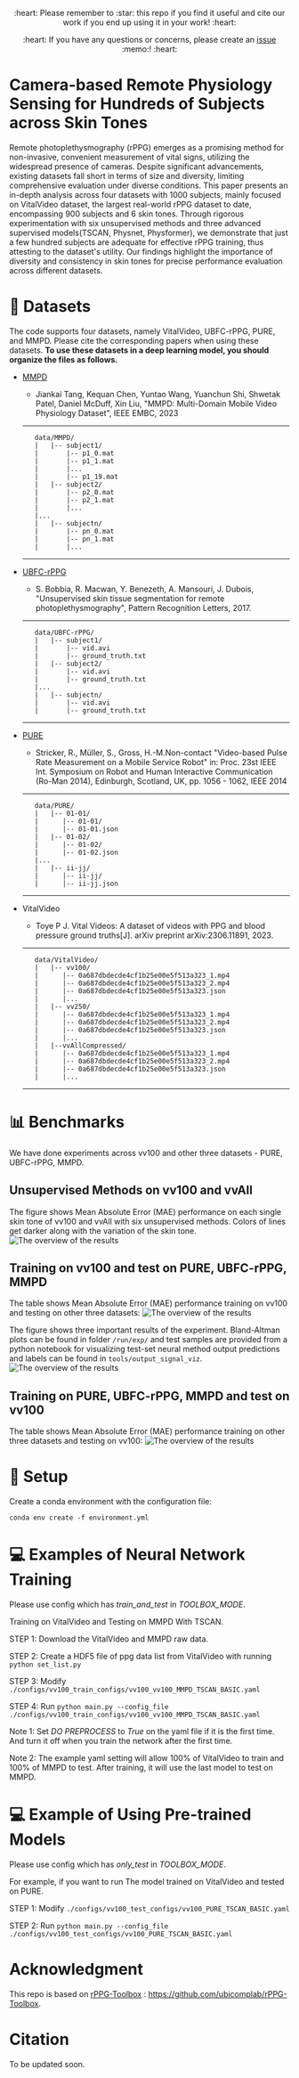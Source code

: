 <p align="center">
:heart: Please remember to :star: this repo if you find it useful and cite our work if you end up using it in your work! :heart:
</p>
<p align="center">
:heart: If you have any questions or concerns, please create an <a href="https://github.com/Health-HCI-Group/Largest_rPPG_Dataset_Evaluation/issues">issue</a> :memo:! :heart:
</p>

# Camera-based Remote Physiology Sensing for Hundreds of Subjects across Skin Tones
Remote photoplethysmography (rPPG) emerges as a promising method for non-invasive, convenient measurement of vital signs, utilizing the widespread presence of cameras. Despite significant advancements, existing datasets fall short in terms of size and diversity, limiting comprehensive evaluation under diverse conditions. This paper presents an in-depth analysis across four datasets with 1000 subjects, mainly focused on VitalVideo dataset, the largest real-world rPPG dataset to date, encompassing 900 subjects and 6 skin tones. Through rigorous experimentation with six unsupervised methods and three advanced supervised models(TSCAN, Physnet, Physformer), we demonstrate that just a few hundred subjects are adequate for effective rPPG training, thus attesting to the dataset's utility. Our findings highlight the importance of diversity and consistency in skin tones for precise performance evaluation across different datasets.

# :file_folder: Datasets
The code supports four datasets, namely VitalVideo, UBFC-rPPG, PURE, and MMPD. Please cite the corresponding papers when using these datasets.  **To use these datasets in a deep learning model, you should organize the files as follows.**

* [MMPD](https://github.com/McJackTang/MMPD_rPPG_dataset)
    * Jiankai Tang, Kequan Chen, Yuntao Wang, Yuanchun Shi, Shwetak Patel, Daniel McDuff, Xin Liu, "MMPD: Multi-Domain Mobile Video Physiology Dataset", IEEE EMBC, 2023
    -----------------
         data/MMPD/
         |   |-- subject1/
         |       |-- p1_0.mat
         |       |-- p1_1.mat
         |       |...
         |       |-- p1_19.mat
         |   |-- subject2/
         |       |-- p2_0.mat
         |       |-- p2_1.mat
         |       |...
         |...
         |   |-- subjectn/
         |       |-- pn_0.mat
         |       |-- pn_1.mat
         |       |...
    -----------------

* [UBFC-rPPG](https://sites.google.com/view/ybenezeth/ubfcrppg)
    * S. Bobbia, R. Macwan, Y. Benezeth, A. Mansouri, J. Dubois, "Unsupervised skin tissue segmentation for remote photoplethysmography", Pattern Recognition Letters, 2017.
    -----------------
         data/UBFC-rPPG/
         |   |-- subject1/
         |       |-- vid.avi
         |       |-- ground_truth.txt
         |   |-- subject2/
         |       |-- vid.avi
         |       |-- ground_truth.txt
         |...
         |   |-- subjectn/
         |       |-- vid.avi
         |       |-- ground_truth.txt
    -----------------

* [PURE](https://www.tu-ilmenau.de/universitaet/fakultaeten/fakultaet-informatik-und-automatisierung/profil/institute-und-fachgebiete/institut-fuer-technische-informatik-und-ingenieurinformatik/fachgebiet-neuroinformatik-und-kognitive-robotik/data-sets-code/pulse-rate-detection-dataset-pure)
    * Stricker, R., Müller, S., Gross, H.-M.Non-contact "Video-based Pulse Rate Measurement on a Mobile Service Robot"
in: Proc. 23st IEEE Int. Symposium on Robot and Human Interactive Communication (Ro-Man 2014), Edinburgh, Scotland, UK, pp. 1056 - 1062, IEEE 2014
    -----------------
         data/PURE/
         |   |-- 01-01/
         |      |-- 01-01/
         |      |-- 01-01.json
         |   |-- 01-02/
         |      |-- 01-02/
         |      |-- 01-02.json
         |...
         |   |-- ii-jj/
         |      |-- ii-jj/
         |      |-- ii-jj.json
    -----------------

* VitalVideo
    * Toye P J. Vital Videos: A dataset of videos with PPG and blood pressure ground truths[J]. arXiv preprint arXiv:2306.11891, 2023.
    -----------------
         data/VitalVideo/
         |   |-- vv100/
         |      |-- 0a687dbdecde4cf1b25e00e5f513a323_1.mp4
         |      |-- 0a687dbdecde4cf1b25e00e5f513a323_2.mp4  
         |      |-- 0a687dbdecde4cf1b25e00e5f513a323.json
         |      |...
         |   |-- vv250/
         |      |-- 0a687dbdecde4cf1b25e00e5f513a323_1.mp4
         |      |-- 0a687dbdecde4cf1b25e00e5f513a323_2.mp4  
         |      |-- 0a687dbdecde4cf1b25e00e5f513a323.json
         |      |...
         |   |--vvAllCompressed/
         |      |-- 0a687dbdecde4cf1b25e00e5f513a323_1.mp4
         |      |-- 0a687dbdecde4cf1b25e00e5f513a323_2.mp4  
         |      |-- 0a687dbdecde4cf1b25e00e5f513a323.json
         |      |...
    -----------------

# :bar_chart: Benchmarks

We have done experiments across vv100 and other three datasets - PURE, UBFC-rPPG, MMPD.

## Unsupervised Methods on vv100 and vvAll

The figure shows Mean Absolute Error (MAE) performance on each single skin tone of vv100 and vvAll with six unsupervised methods. Colors of lines get darker along with the variation of the skin tone.
![The overview of the results](./figures/Unsupervised.png)

## Training on vv100 and test on PURE, UBFC-rPPG, MMPD

The table shows Mean Absolute Error (MAE) performance training on vv100 and testing on other three datasets:
![The overview of the results](./figures/vv100_train_results.png)

The figure shows three important results of the experiment. Bland-Altman plots can be found in folder `/run/exp/` and test samples are provided from a python notebook for visualizing test-set neural method output predictions and labels can be found in `tools/output_signal_viz`.
![The overview of the results](./figures/VV100result.jpg)

## Training on PURE, UBFC-rPPG, MMPD and test on vv100

The table shows Mean Absolute Error (MAE) performance training on other three datasets and testing on vv100:
![The overview of the results](./figures/vv100_test_results.png)


# :wrench: Setup

Create a conda environment with the configuration file:

`conda env create -f environment.yml`

# :computer: Examples of Neural Network Training

Please use config which has *train_and_test* in *TOOLBOX_MODE*.

Training on VitalVideo and Testing on MMPD With TSCAN.

STEP 1: Download the VitalVideo and MMPD raw data.

STEP 2: Create a HDF5 file of ppg data list from VitalVideo with running `python set_list.py`

STEP 3: Modify `./configs/vv100_train_configs/vv100_vv100_MMPD_TSCAN_BASIC.yaml`

STEP 4: Run `python main.py --config_file ./configs/vv100_train_configs/vv100_vv100_MMPD_TSCAN_BASIC.yaml`

Note 1: Set *DO PREPROCESS* to *True* on the yaml file if it is the first time. And turn it off when you train the network after the first time.

Note 2: The example yaml setting will allow 100% of VitalVideo to train and 100% of MMPD to test. 
After training, it will use the last model to test on MMPD.

# :computer: Example of Using Pre-trained Models

Please use config which has *only_test* in *TOOLBOX_MODE*.

For example, if you want to run The model trained on VitalVideo and tested on PURE.

STEP 1: Modify `./configs/vv100_test_configs/vv100_PURE_TSCAN_BASIC.yaml`

STEP 2: Run `python main.py --config_file ./configs/vv100_test_configs/vv100_PURE_TSCAN_BASIC.yaml`

# Acknowledgment
This repo is based on [rPPG-Toolbox](https://github.com/ubicomplab/rPPG-Toolbox) : https://github.com/ubicomplab/rPPG-Toolbox.

# Citation
To be updated soon.
